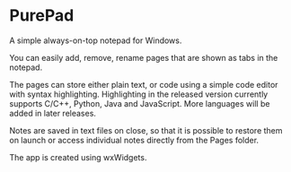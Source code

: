 # PurePad
A simple always-on-top notepad for Windows.

You can easily add, remove, rename pages that are shown as tabs in the notepad. 

The pages can store either plain text, or code using a simple code editor with syntax highlighting. Highlighting in the released version currently supports C/C++, Python, Java and JavaScript. More languages will be added in later releases.

Notes are saved in text files on close, so that it is possible to restore them on launch or access individual notes directly from the Pages folder.

The app is created using wxWidgets. 
